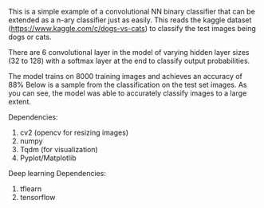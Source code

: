 This is a simple example of a convolutional NN binary classifier that can be extended as a n-ary classifier just as easily.
This reads the kaggle dataset (https://www.kaggle.com/c/dogs-vs-cats) to classify the test images being dogs or cats. 

There are 6 convolutional layer in the model of varying hidden layer sizes (32 to 128) with a softmax layer at the end to classify output probabilities.

The model trains on 8000 training images and achieves an accuracy of 88%
Below is a sample from the classification on the test set images. As you can see, the model was able to accurately classify images to a large extent.

Dependencies:
1. cv2 (opencv for resizing images)
2. numpy
3. Tqdm (for visualization)
4. Pyplot/Matplotlib

Deep learning Dependencies:
1. tflearn
2. tensorflow

